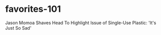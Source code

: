 # favorites-101

Jason Momoa Shaves Head To Highlight Issue of Single-Use Plastic: 'It's Just So Sad'
